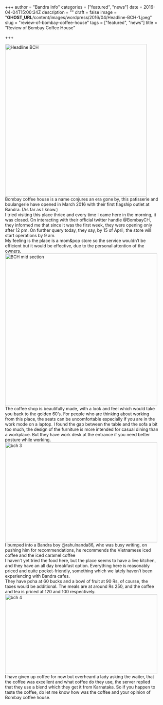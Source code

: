 +++
author = "Bandra Info"
categories = ["featured", "news"]
date = 2016-04-04T15:00:34Z
description = ""
draft = false
image = "__GHOST_URL__/content/images/wordpress/2016/04/Headline-BCH-1.jpeg"
slug = "review-of-bombay-coffee-house"
tags = ["featured", "news"]
title = "Review of Bombay Coffee House"

+++


<div><img loading="lazy" class="aligncenter size-medium wp-image-9007" src="https://i1.wp.com/bandra.info/wp-content/uploads/2016/04/Headline-BCH.jpeg?resize=465%2C500&#038;ssl=1" alt="Headline BCH" width="465" height="500" srcset="https://i1.wp.com/bandra.info/wp-content/uploads/2016/04/Headline-BCH.jpeg?resize=465%2C500&amp;ssl=1 465w, https://i1.wp.com/bandra.info/wp-content/uploads/2016/04/Headline-BCH.jpeg?resize=768%2C826&amp;ssl=1 768w, https://i1.wp.com/bandra.info/wp-content/uploads/2016/04/Headline-BCH.jpeg?w=880&amp;ssl=1 880w" sizes="(max-width: 465px) 100vw, 465px" data-recalc-dims="1" /></div>
<div></div>
<div>Bombay coffee house is a name conjures an era gone by, this patisserie and boulangerie have opened in March 2016 with their first flagship outlet at Bandra. (As far as I know.)</div>
<div></div>
<div>I tried visiting this place thrice and every time I came here in the morning, it was closed. On interacting with their official twitter handle @BombayCH, they informed me that since it was the first week, they were opening only after 12 pm. On further query today, they say, by 15 of April, the store will start operations by 9 am.</div>
<div></div>
<div>My feeling is the place is a mom&amp;pop store so the service wouldn&#8217;t be efficient but it would be effective, due to the personal attention of the owners.</div>
<div></div>
<div>
<div><img loading="lazy" class="aligncenter size-medium wp-image-9008" src="https://i1.wp.com/bandra.info/wp-content/uploads/2016/04/BCH-mid-section.jpeg?resize=500%2C500&#038;ssl=1" alt="BCH mid section" width="500" height="500" srcset="https://i1.wp.com/bandra.info/wp-content/uploads/2016/04/BCH-mid-section.jpeg?resize=500%2C500&amp;ssl=1 500w, https://i1.wp.com/bandra.info/wp-content/uploads/2016/04/BCH-mid-section.jpeg?resize=150%2C150&amp;ssl=1 150w, https://i1.wp.com/bandra.info/wp-content/uploads/2016/04/BCH-mid-section.jpeg?resize=768%2C768&amp;ssl=1 768w, https://i1.wp.com/bandra.info/wp-content/uploads/2016/04/BCH-mid-section.jpeg?w=915&amp;ssl=1 915w" sizes="(max-width: 500px) 100vw, 500px" data-recalc-dims="1" /></div>
<div></div>
<div>The coffee shop is beautifully made, with a look and feel which would take you back to the golden 60&#8217;s. For people who are thinking about working from this place, the seats can be uncomfortable especially if you are in the work mode on a laptop. I found the gap between the table and the sofa a bit too much, the design of the furniture is more intended for casual dining than a workplace. But they have work desk at the entrance if you need better posture while working.</div>
<div></div>
<div><img loading="lazy" class="aligncenter size-medium wp-image-9009" src="https://i1.wp.com/bandra.info/wp-content/uploads/2016/04/bch-3.jpeg?resize=500%2C328&#038;ssl=1" alt="bch 3" width="500" height="328" srcset="https://i1.wp.com/bandra.info/wp-content/uploads/2016/04/bch-3.jpeg?resize=500%2C328&amp;ssl=1 500w, https://i1.wp.com/bandra.info/wp-content/uploads/2016/04/bch-3.jpeg?resize=768%2C504&amp;ssl=1 768w, https://i1.wp.com/bandra.info/wp-content/uploads/2016/04/bch-3.jpeg?w=886&amp;ssl=1 886w" sizes="(max-width: 500px) 100vw, 500px" data-recalc-dims="1" /></div>
<div></div>
<div>I bumped into a Bandra boy @rahulnanda86, who was busy writing, on pushing him for recommendations, he recommends the Vietnamese iced coffee and the iced caramel coffee</div>
<div></div>
<div>I haven&#8217;t yet tried the food here, but the place seems to have a live kitchen, and they have an all day breakfast option. Everything here is reasonably priced and quite pocket-friendly, something which we lately haven&#8217;t been experiencing with Bandra cafes.</div>
</div>
<div></div>
<div>
<div>They have poha at 60 bucks and a bowl of fruit at 90 Rs, of course, the taxes would be additional. The meals are at around Rs 250, and the coffee and tea is priced at 120 and 100 respectively.</div>
<div></div>
<div><img loading="lazy" class="aligncenter size-medium wp-image-9010" src="https://i0.wp.com/bandra.info/wp-content/uploads/2016/04/bch-4.jpeg?resize=500%2C262&#038;ssl=1" alt="bch 4" width="500" height="262" srcset="https://i0.wp.com/bandra.info/wp-content/uploads/2016/04/bch-4.jpeg?resize=500%2C262&amp;ssl=1 500w, https://i0.wp.com/bandra.info/wp-content/uploads/2016/04/bch-4.jpeg?resize=768%2C402&amp;ssl=1 768w, https://i0.wp.com/bandra.info/wp-content/uploads/2016/04/bch-4.jpeg?w=1000&amp;ssl=1 1000w" sizes="(max-width: 500px) 100vw, 500px" data-recalc-dims="1" /></div>
<div></div>
<div>I have given up coffee for now but overheard a lady asking the waiter, that the coffee was excellent and what coffee do they use, the server replied that they use a blend which they get it from Karnataka. So if you happen to taste the coffee, do let me know how was the coffee and your opinion of Bombay coffee house.</div>
</div>



